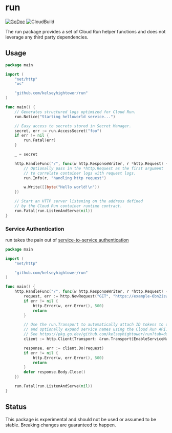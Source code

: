 # run

[![GoDoc](https://godoc.org/github.com/kelseyhightower/run?status.svg)](https://pkg.go.dev/github.com/kelseyhightower/run) ![CloudBuild](https://badger-6bn2iswfgq-ue.a.run.app/build/status?project=hightowerlabs&id=bb0129f8-02c4-490b-b37e-777215fdb7ca)

The run package provides a set of Cloud Run helper functions and does not leverage any third party dependencies.

## Usage

```Go
package main

import (
    "net/http"
    "os"

    "github.com/kelseyhightower/run"
)

func main() {
    // Generates structured logs optimized for Cloud Run.
    run.Notice("Starting helloworld service...")

    // Easy access to secrets stored in Secret Manager.
    secret, err := run.AccessSecret("foo")
    if err != nil {
        run.Fatal(err)
    }

    _ = secret

    http.HandleFunc("/", func(w http.ResponseWriter, r *http.Request) {
        // Optionally pass in the *http.Request as the first argument
        // to correlate container logs with request logs.
        run.Info(r, "handling http request")

        w.Write([]byte("Hello world!\n"))
    })

    // Start an HTTP server listening on the address defined
    // by the Cloud Run container runtime contract.
    run.Fatal(run.ListenAndServe(nil))
}
```

### Service Authentication

run takes the pain out of [service-to-service authentication](https://cloud.google.com/run/docs/authenticating/service-to-service)

```Go
package main

import (
    "net/http"

    "github.com/kelseyhightower/run"
)

func main() {
    http.HandleFunc("/", func(w http.ResponseWriter, r *http.Request) {
        request, err := http.NewRequest("GET", "https://example-6bn2iswfgq-uw.a.run.app", nil)
        if err != nil {
            http.Error(w, err.Error(), 500)
            return
        }

        // Use the run.Transport to automatically attach ID tokens to outbound requests
        // and optionally expand service names using the Cloud Run API.
        // See https://pkg.go.dev/github.com/kelseyhightower/run?tab=doc#Transport
        client := http.Client{Transport: &run.Transport{EnableServiceNameResolution: false}}

        response, err := client.Do(request)
        if err != nil {
            http.Error(w, err.Error(), 500)
            return
        }
        defer response.Body.Close()
    })

    run.Fatal(run.ListenAndServe(nil))
}
```

## Status

This package is experimental and should not be used or assumed to be stable. Breaking changes are guaranteed to happen.
